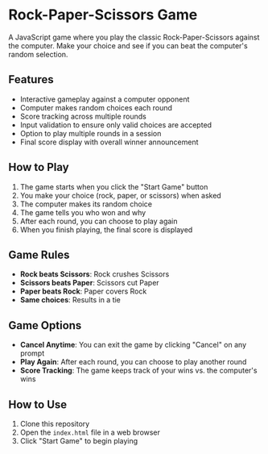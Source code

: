 # Rock-Paper-Scissors Game

A JavaScript game where you play the classic Rock-Paper-Scissors against the computer. Make your choice and see if you can beat the computer's random selection.

## Features

- Interactive gameplay against a computer opponent
- Computer makes random choices each round
- Score tracking across multiple rounds
- Input validation to ensure only valid choices are accepted
- Option to play multiple rounds in a session
- Final score display with overall winner announcement

## How to Play

1. The game starts when you click the "Start Game" button
2. You make your choice (rock, paper, or scissors) when asked
3. The computer makes its random choice
4. The game tells you who won and why
5. After each round, you can choose to play again
6. When you finish playing, the final score is displayed

## Game Rules

- **Rock beats Scissors**: Rock crushes Scissors
- **Scissors beats Paper**: Scissors cut Paper
- **Paper beats Rock**: Paper covers Rock
- **Same choices**: Results in a tie

## Game Options

- **Cancel Anytime**: You can exit the game by clicking "Cancel" on any prompt
- **Play Again**: After each round, you can choose to play another round
- **Score Tracking**: The game keeps track of your wins vs. the computer's wins

## How to Use

1. Clone this repository
2. Open the `index.html` file in a web browser
3. Click "Start Game" to begin playing
